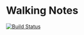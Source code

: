 Walking Notes
=================
[![Build Status](https://travis-ci.org/[bupthcp]/[TrackListActivity].png)](https://travis-ci.org/[bupthcp]/[TrackListActivity])
